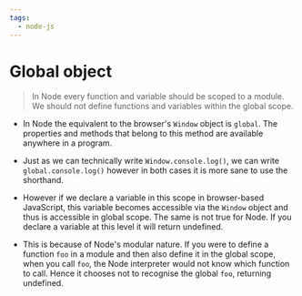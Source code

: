 ```yaml
---
tags:
  - node-js
---
```


# Global object

> In Node every function and variable should be scoped to a module. We should
> not define functions and variables within the global scope.

- In Node the equivalent to the browser's `Window` object is `global`. The
  properties and methods that belong to this method are available anywhere in a
  program.

- Just as we can technically write `Window.console.log()`, we can write
  `global.console.log()` however in both cases it is more sane to use the
  shorthand.

- However if we declare a variable in this scope in browser-based JavaScript,
  this variable becomes accessible via the `Window` object and thus is
  accessible in global scope. The same is not true for Node. If you declare a
  variable at this level it will return undefined.

- This is because of Node's modular nature. If you were to define a function
  `foo` in a module and then also define it in the global scope, when you call
  `foo`, the Node interpreter would not know which function to call. Hence it
  chooses not to recognise the global `foo`, returning undefined.
